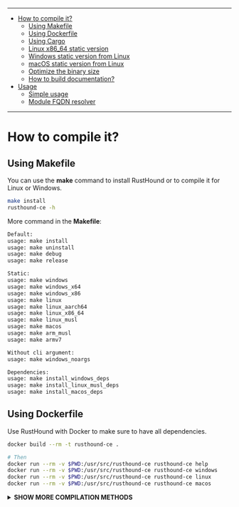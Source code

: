 <hr />

- [How to compile it?](#how-to-compile-it)
  - [Using Makefile](#using-makefile)
  - [Using Dockerfile](#using-dockerfile)
  - [Using Cargo](#using-cargo)
  - [Linux x86_64 static version](#manually-for-linux-x86_64-static-version)
  - [Windows static version from Linux](#manually-for-windows-static-version-from-linux)
  - [macOS static version from Linux](#manually-for-macos-static-version-from-linux)
  - [Optimize the binary size](#optimize-the-binary-size)
  - [How to build documentation?](#how-to-build-documentation)
- [Usage](#usage)
  - [Simple usage](#simple-usage)
  - [Module FQDN resolver](#module-fqdn-resolver)

<hr />

# How to compile it?

## Using Makefile

You can use the **make** command to install RustHound or to compile it for Linux or Windows.

```bash
make install
rusthound-ce -h
```

More command in the **Makefile**:

```bash
Default:
usage: make install
usage: make uninstall
usage: make debug
usage: make release

Static:
usage: make windows
usage: make windows_x64
usage: make windows_x86
usage: make linux
usage: make linux_aarch64
usage: make linux_x86_64
usage: make linux_musl
usage: make macos
usage: make arm_musl
usage: make armv7

Without cli argument:
usage: make windows_noargs

Dependencies:
usage: make install_windows_deps
usage: make install_linux_musl_deps
usage: make install_macos_deps
```

## Using Dockerfile

Use RustHound with Docker to make sure to have all dependencies.

```bash
docker build --rm -t rusthound-ce .

# Then
docker run --rm -v $PWD:/usr/src/rusthound-ce rusthound-ce help
docker run --rm -v $PWD:/usr/src/rusthound-ce rusthound-ce windows
docker run --rm -v $PWD:/usr/src/rusthound-ce rusthound-ce linux
docker run --rm -v $PWD:/usr/src/rusthound-ce rusthound-ce macos
```

<details><summary><b>SHOW MORE COMPILATION METHODS</b></summary>

## Using Cargo

You will need to install Rust on your system.

[https://www.rust-lang.org/fr/tools/install](https://www.rust-lang.org/fr/tools/install)

RustHound supports Kerberos and GSSAPI. Therefore, it requires Clang and its development libraries, as well as the Kerberos development libraries. On Debian and Ubuntu, this means **clang-N**, **libclang-N-dev**, and **libkrb5-dev**.

For example:
```bash
# Debian/Ubuntu
sudo apt-get -y update && sudo apt-get -y install gcc clang libclang-dev libgssapi-krb5-2 libkrb5-dev libsasl2-modules-gssapi-mit musl-tools gcc-mingw-w64-x86-64
```

Here is how to compile the "release" and "debug" versions using the **cargo** command.

```bash
git clone https://github.com/g0h4n/RustHound-CE
cd RustHound
cargo build --release
# or debug version
cargo b
```

The result can be found in the target/release or target/debug folder.

Below you can find the compilation methodology for each of the OS from Linux.
If you need another compilation system, please consult the list in this link: [https://doc.rust-lang.org/nightly/rustc/platform-support.html](https://doc.rust-lang.org/nightly/rustc/platform-support.html)


## Manually for Linux x86_64 static version

```bash
# Install rustup and Cargo for Linux
curl https://sh.rustup.rs -sSf | sh

# Add Linux deps
rustup install stable-x86_64-unknown-linux-gnu
rustup target add x86_64-unknown-linux-gnu

# Static compilation for Linux
git clone https://github.com/g0h4n/RustHound-CE
cd RustHound
CFLAGS="-lrt";LDFLAGS="-lrt";RUSTFLAGS='-C target-feature=+crt-static';cargo build --release --target x86_64-unknown-linux-gnu
```

The result can be found in the target/x86_64-unknown-linux-gnu/release folder.


## Manually for Windows static version from Linux
```bash
# Install rustup and Cargo in Linux
curl https://sh.rustup.rs -sSf | sh

# Add Windows deps
rustup install stable-x86_64-pc-windows-gnu
rustup target add x86_64-pc-windows-gnu

# Static compilation for Windows
git clone https://github.com/g0h4n/RustHound-CE
cd RustHound
RUSTFLAGS="-C target-feature=+crt-static" cargo build --release --target x86_64-pc-windows-gnu
```

The result can be found in the target/x86_64-pc-windows-gnu/release folder.


## Manually for macOS static version from Linux

Amazing documentation: [https://wapl.es/rust/2019/02/17/rust-cross-compile-linux-to-macos.html](https://wapl.es/rust/2019/02/17/rust-cross-compile-linux-to-macos.html)

```bash
# Install rustup and Cargo in Linux
curl https://sh.rustup.rs -sSf | sh

# Add macOS tool chain
sudo git clone https://github.com/tpoechtrager/osxcross /usr/local/bin/osxcross
sudo wget -P /usr/local/bin/osxcross/ -nc https://s3.dockerproject.org/darwin/v2/MacOSX10.10.sdk.tar.xz && sudo mv /usr/local/bin/osxcross/MacOSX10.10.sdk.tar.xz /usr/local/bin/osxcross/tarballs/
sudo UNATTENDED=yes OSX_VERSION_MIN=10.7 /usr/local/bin/osxcross/build.sh
sudo chmod 775 /usr/local/bin/osxcross/ -R
export PATH="/usr/local/bin/osxcross/target/bin:$PATH"

# Cargo needs to be told to use the correct linker for the x86_64-apple-darwin target, so add the following to your project’s .cargo/config file:
grep 'target.x86_64-apple-darwin' ~/.cargo/config || echo "[target.x86_64-apple-darwin]" >> ~/.cargo/config
grep 'linker = "x86_64-apple-darwin14-clang"' ~/.cargo/config || echo 'linker = "x86_64-apple-darwin14-clang"' >> ~/.cargo/config
grep 'ar = "x86_64-apple-darwin14-clang"' ~/.cargo/config || echo 'ar = "x86_64-apple-darwin14-clang"' >> ~/.cargo/config

# Static compilation for macOS
git clone https://github.com/g0h4n/RustHound-CE
cd RustHound-CE
RUSTFLAGS="-C target-feature=+crt-static" cargo build --release --target x86_64-apple-darwin --features nogssapi
```

The result can be found in the target/x86_64-apple-darwin/release folder.


## Optimize the binary size

> 💡 To obtain an optimized compilation of RustHound add the following compilation parameters at the end of the `Cargo.toml` file.

```bash
[profile.release]
opt-level = "z"
lto = true
strip = true
codegen-units = 1
panic = "abort"
```

The size of the binary will be considerably minimized.
Basic cargo compiler commands can be used.

```bash
make windows
```

More information [here](https://github.com/johnthagen/min-sized-rust)


## How to build the documentation?

```bash
git clone https://github.com/g0h4n/rusthound-ce
cd RustHound-CE
cargo doc --open --no-deps
```

# Usage

```bash
Active Directory data collector for BloodHound Community Edition.
g0h4n <https://twitter.com/g0h4n_0>

Usage: rusthound-ce [OPTIONS] --domain <domain>

Options:
  -v...          Set the level of verbosity
  -h, --help     Print help
  -V, --version  Print version

REQUIRED VALUES:
  -d, --domain <domain>  Domain name like: DOMAIN.LOCAL

OPTIONAL VALUES:
  -u, --ldapusername <ldapusername>  LDAP username, like: user@domain.local
  -p, --ldappassword <ldappassword>  LDAP password
  -f, --ldapfqdn <ldapfqdn>          Domain Controler FQDN like: DC01.DOMAIN.LOCAL or just DC01
  -i, --ldapip <ldapip>              Domain Controller IP address like: 192.168.1.10
  -P, --ldapport <ldapport>          LDAP port [default: 389]
  -n, --name-server <name-server>    Alternative IP address name server to use for DNS queries
  -o, --output <output>              Output directory where you would like to save JSON files [default: ./]

OPTIONAL FLAGS:
  -c, --collectionmethod [<COLLECTIONMETHOD>]
          Which information to collect. Supported: All (LDAP,SMB,HTTP requests), DCOnly (no computer connections, only LDAP requests). (default: All) [possible values: All, DCOnly]
      --ldaps
          Force LDAPS using for request like: ldaps://DOMAIN.LOCAL/
  -k, --kerberos
          Use Kerberos authentication. Grabs credentials from ccache file (KRB5CCNAME) based on target parameters for Linux.
      --dns-tcp
          Use TCP instead of UDP for DNS queries
  -z, --zip
          Compress the JSON files into a zip archive

OPTIONAL MODULES:
      --fqdn-resolver  Use fqdn-resolver module to get computers IP address
```

## Simple usage

```bash
# Linux with username:password
rusthound-ce -d north.sevenkingdoms.local -u 'jeor.mormont@north.sevenkingdoms.local' -p '_L0ngCl@w_' -o /tmp/demo -z

# Linux with username:password DCOnly collection method
rusthound-ce -c DCOnly -d north.sevenkingdoms.local -u 'jeor.mormont@north.sevenkingdoms.local' -p '_L0ngCl@w_' -o /tmp/demo -z

# Linux with username:password and ldapip
rusthound-ce -d north.sevenkingdoms.local -i 192.168.56.11 -u 'jeor.mormont@north.sevenkingdoms.local' -p '_L0ngCl@w_' -o /tmp/demo -z

# Linux with username:password and ldaps
rusthound-ce -d north.sevenkingdoms.local --ldaps -u 'jeor.mormont@north.sevenkingdoms.local' -p '_L0ngCl@w_' -o /tmp/demo -z 
# Linux with username:password and ldaps and custom port
rusthound-ce -d north.sevenkingdoms.local --ldaps -P 3636 -u 'jeor.mormont@north.sevenkingdoms.local' -p '_L0ngCl@w_' -o /tmp/demo -z 

# Tips to redirect and append both standard output and standard error to a file > /tmp/rh_output 2>&1
rusthound-ce -d north.sevenkingdoms.local --ldaps -u 'jeor.mormont@north.sevenkingdoms.local' -p '_L0ngCl@w_' -o /tmp/demo --fqdn-resolver > /tmp/rh_output 2>&1

# Windows with GSSAPI session
rusthound-ce.exe -d sevenkingdoms.local --ldapfqdn kingslanding
# Windows simple bind connection username:password (do not use single or double quotes with cmd.exe)
rusthound-ce.exe -d sevenkingdoms.local -u jeor.mormont@north.sevenkingdoms.local -p _L0ngCl@w_ -o output -z

# Kerberos authentication (Linux)
export KRB5CCNAME="/tmp/jeor.mormont.ccache"
rusthound-ce -d sevenkingdoms.local -f kingslanding -k -z
# Kerberos authentication (Windows)
rusthound-ce.exe -d sevenkingdoms.local -f kingslanding -k -z
```

## Module FQDN resolver

```bash
# Linux with username:password and FQDN resolver module
rusthound-ce -d essos.local -u 'daenerys.targaryen@essos.local' -p 'BurnThemAll!' -o /tmp/demo --fqdn-resolver -z
# Linux with username:password and ldaps and FQDN resolver module and TCP DNS request and custom name server
rusthound-ce -d essos.local --ldaps -u 'daenerys.targaryen@essos.local' -p 'BurnThemAll!' -o /tmp/demo --fqdn-resolver --tcp-dns --name-server 192.168.56.12 -z

# Windows with GSSAPI session and FQDN resolver module
rusthound-ce.exe -d essos.local -f meereen -o output --fqdn-resolver -z
# Windows simple bind connection username:password and FQDN resolver module and TCP DNS request and custom name server (do not use single or double quotes with cmd.exe)
rusthound-ce.exe -d essos.local -u daenerys.targaryen@essos.local -p BurnThemAll! -o output -z --fqdn-resolver --tcp-dns --name-server 192.168.56.12 
```